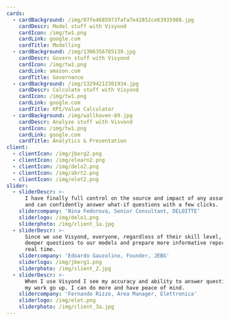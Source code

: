 ```yaml
---
cards:
  - cardBackground: /img/07fe4685973fafa7e42852ce63935988.jpg
    cardDescr: Model stuff with Visyond
    cardIcon: /img/tw1.png
    cardLink: google.com
    cardTitle: Modelling
  - cardBackground: /img/1306356785139.jpg
    cardDescr: Govern stuff with Visyond
    cardIcon: /img/tw1.png
    cardLink: amazon.com
    cardTitle: Governance
  - cardBackground: /img/13294212361934.jpg
    cardDescr: Calculate stuff with Visyond
    cardIcon: /img/tw1.png
    cardLink: google.com
    cardTitle: KPI/Value Calculator
  - cardBackground: /img/wallhaven-89.jpg
    cardDescr: Analyze stuff with Visvond
    cardIcon: /img/tw1.png
    cardLink: google.com
    cardTitle: Analytics & Presentation
client:
  - clientIcon: /img/jberg2.png
  - clientIcon: /img/elearn2.png
  - clientIcon: /img/delo2.png
  - clientIcon: /img/abrt2.png
  - clientIcon: /img/elet2.png
slider:
  - sliderDescr: >-
      I have finally full control on the source and impact of any assumptions,
      and can confidently answer what-if questions with a few clicks.
    slidercompany: 'Nina Fedorova, Senior Consultant, DELOITTE'
    sliderlogo: /img/delo1.png
    sliderphoto: /img/client_1a.jpg
  - sliderDescr: >-
      Since we use Visyond, everyone, regardless of their skill level, can ask
      deeper questions to our models and prepare more informative reports in
      real time.
    slidercompany: 'Edoardo Gauzolino, Founder, JEBG'
    sliderlogo: /img/jberg1.png
    sliderphoto: /img/client_2.jpg
  - sliderDescr: >-
      When I use Visyond I see my accuracy and ability to answer questions about
      my work go up. I can do more and have peace of mind.
    slidercompany: 'Fernando Rizzo, Area Manager, Elettronica'
    sliderlogo: /img/elet.png
    sliderphoto: /img/client_3a.jpg
---
```


